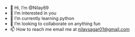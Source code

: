 - 👋 Hi, I’m @Nilay69
- 👀 I’m interested in you
- 🌱 I’m currently learning python
- 💞️ I’m looking to collaborate on anything fun
- 📫 How to reach me email me at nilaysagar01@gmail.com

<!---
Nilay69/Nilay69 is a ✨ special ✨ repository because its `README.md` (this file) appears on your GitHub profile.
You can click the Preview link to take a look at your changes.
--->

